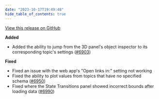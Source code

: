 ```yaml
---
date: "2023-10-17T19:49:48"
hide_table_of_contents: true
---
```

[View this release on GitHub](https://github.com/foxglove/studio/releases/tag/v1.74.0)

**Added**

- Added the ability to jump from the 3D panel's object inspector to its corresponding topic's settings ([#6903](https://github.com/foxglove/studio/pull/6903))

**Fixed**
- Fixed an issue with the web app's "Open links in:" setting not working
- Fixed the ability to plot values from topics that have no specified schema ([#6950](https://github.com/foxglove/studio/pull/6950))
- Fixed where the State Transitions panel showed incorrect bounds after loading data ([#6990](https://github.com/foxglove/studio/pull/6990))